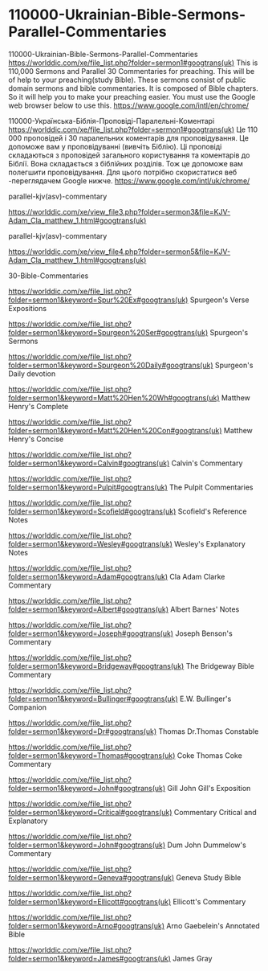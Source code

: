 # 110000-Ukrainian-Bible-Sermons-Parallel-Commentaries
110000-Ukrainian-Bible-Sermons-Parallel-Commentaries
https://worlddic.com/xe/file_list.php?folder=sermon1#googtrans(uk) 
This is 110,000 Sermons and Parallel 30 Commentaries for preaching. 
This will be of help to your preaching(study Bible). 
These sermons consist of public domain sermons and bible commentaries. 
It is composed of Bible chapters. 
So it will help you to make your preaching easier.
You must use the Google web browser below to use this.
https://www.google.com/intl/en/chrome/

110000-Українська-Біблія-Проповіді-Паралельні-Коментарі
https://worlddic.com/xe/file_list.php?folder=sermon1#googtrans(uk)
Це 110 000 проповідей і 30 паралельних коментарів для проповідування.
Це допоможе вам у проповідуванні (вивчіть Біблію).
Ці проповіді складаються з проповідей загального користування та коментарів до Біблії.
Вона складається з біблійних розділів.
Тож це допоможе вам полегшити проповідування.
Для цього потрібно скористатися веб -переглядачем Google нижче.
https://www.google.com/intl/uk/chrome/


parallel-kjv(asv)-commentary

https://worlddic.com/xe/view_file3.php?folder=sermon3&file=KJV-Adam_Cla_matthew_1.html#googtrans(uk) 

parallel-kjv(asv)-commentary

https://worlddic.com/xe/view_file4.php?folder=sermon5&file=KJV-Adam_Cla_matthew_1.html#googtrans(uk)

30-Bible-Commentaries

 https://worlddic.com/xe/file_list.php?folder=sermon1&keyword=Spur%20Ex#googtrans(uk) Spurgeon's Verse Expositions 
 
 https://worlddic.com/xe/file_list.php?folder=sermon1&keyword=Spurgeon%20Ser#googtrans(uk) Spurgeon's Sermons 
 
 https://worlddic.com/xe/file_list.php?folder=sermon1&keyword=Spurgeon%20Daily#googtrans(uk) Spurgeon's Daily devotion 
 
 https://worlddic.com/xe/file_list.php?folder=sermon1&keyword=Matt%20Hen%20Wh#googtrans(uk) Matthew Henry's Complete 
 
 https://worlddic.com/xe/file_list.php?folder=sermon1&keyword=Matt%20Hen%20Con#googtrans(uk) Matthew Henry's Concise 


 https://worlddic.com/xe/file_list.php?folder=sermon1&keyword=Calvin#googtrans(uk) Calvin's Commentary  
 
 https://worlddic.com/xe/file_list.php?folder=sermon1&keyword=Pulpit#googtrans(uk) The Pulpit Commentaries 
 
 https://worlddic.com/xe/file_list.php?folder=sermon1&keyword=Scofield#googtrans(uk) Scofield's Reference Notes  
 
 https://worlddic.com/xe/file_list.php?folder=sermon1&keyword=Wesley#googtrans(uk) Wesley's Explanatory Notes 
 
 https://worlddic.com/xe/file_list.php?folder=sermon1&keyword=Adam#googtrans(uk) Cla Adam Clarke Commentary 
 

 https://worlddic.com/xe/file_list.php?folder=sermon1&keyword=Albert#googtrans(uk) Albert Barnes' Notes 
 
 https://worlddic.com/xe/file_list.php?folder=sermon1&keyword=Joseph#googtrans(uk) Joseph Benson's Commentary 
 
 https://worlddic.com/xe/file_list.php?folder=sermon1&keyword=Bridgeway#googtrans(uk) The Bridgeway Bible Commentary 
 
 https://worlddic.com/xe/file_list.php?folder=sermon1&keyword=Bullinger#googtrans(uk) E.W. Bullinger's Companion 
 
 https://worlddic.com/xe/file_list.php?folder=sermon1&keyword=Dr#googtrans(uk) Thomas Dr.Thomas Constable 
 
 
 https://worlddic.com/xe/file_list.php?folder=sermon1&keyword=Thomas#googtrans(uk) Coke Thomas Coke Commentary 
 
 https://worlddic.com/xe/file_list.php?folder=sermon1&keyword=John#googtrans(uk) Gill John Gill's Exposition 
 
 https://worlddic.com/xe/file_list.php?folder=sermon1&keyword=Critical#googtrans(uk) Commentary Critical and Explanatory 
 
 https://worlddic.com/xe/file_list.php?folder=sermon1&keyword=John#googtrans(uk) Dum John Dummelow's Commentary 
 
 https://worlddic.com/xe/file_list.php?folder=sermon1&keyword=Geneva#googtrans(uk) Geneva Study Bible 
 
 
 https://worlddic.com/xe/file_list.php?folder=sermon1&keyword=Ellicott#googtrans(uk) Ellicott's Commentary 
 
 https://worlddic.com/xe/file_list.php?folder=sermon1&keyword=Arno#googtrans(uk) Arno Gaebelein's Annotated Bible 
 
 https://worlddic.com/xe/file_list.php?folder=sermon1&keyword=James#googtrans(uk) James Gray 
 
 
